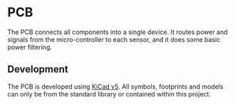 # PCB

The PCB connects all components into a single device.
It routes power and signals from the micro-controller to each sensor, and it
does some basic power filtering.

## Development

The PCB is developed using [KiCad v5](https://www.kicad.org/download/).
All symbols, footprints and models can only be from the standard library or
contained within this project.
